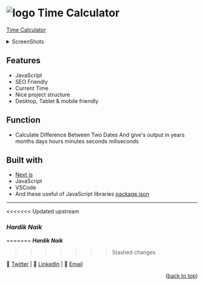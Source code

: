 <div id="top"></div>

# ![logo](/public/favicon.ico) Time Calculator

[Time Calculator](https://mehardiknaik.github.io/time-calculator/)

<details>
  <summary>ScreenShots</summary>
  <ol>
    
### `Desktop`

![image](https://user-images.githubusercontent.com/96820742/159150427-88aba6f5-8638-4760-a695-17c4dfa52267.png)

### `Mobile`

![image](https://user-images.githubusercontent.com/96820742/159150332-3dd0ca5d-b44d-4f17-8aca-d799f7b1abc7.png)

  </ol>
</details>

## Features

- JavaScript
- SEO Friendly
- Current Time
- Nice project structure
- Desktop, Tablet & mobile friendly

## Function

- Calculate Difference Between Two Dates And give's output in years months days hours minutes seconds miliseconds

## Built with

- [Next js](https://nextjs.org/)
- JavaScript
- VSCode
- And these useful of JavaScript libraries [package.json](package.json)
___

<<<<<<< Updated upstream
### _Hardik Naik_

=======
**_Hardik Naik_**
>>>>>>> Stashed changes

🐥 [Twitter](https://twitter.com/hardiknaik7444) | 💼 [LinkedIn](http://linkedin.com/in/hardik-naik) | 📧 [Email](mailto:hardiknaik7444@gmail.com?subject=Hi)

<p align="right">(<a href="#top">back to top</a>)</p>
